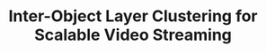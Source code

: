 ---
layout: publication-single
title: Inter-Object Layer Clustering for Scalable Video Streaming
name: Multimedia Tools and Applications, Vol. 50, No. 2, pp. 313-333
first-author: Hyunjoo Kim
co-authors: Sooyong Kang, Youjip Won, Heon Y. Yeom
during: Nov, 2010
location: 
impactfactor: 
doi: 
note: 
categories: 
 - Multimedia Systems
tag: 
 - International Journal
---